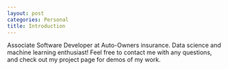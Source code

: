 ```yaml
---
layout: post
categories: Personal
title: Introduction
---
```


Associate Software Developer at Auto-Owners insurance. Data science and machine learning enthusiast! Feel free to contact me with any questions, and check out my project page for demos of my work.

